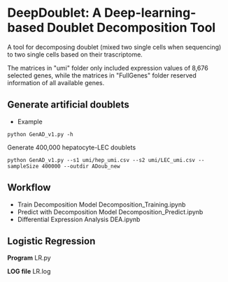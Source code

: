 DeepDoublet: A Deep-learning-based Doublet Decomposition Tool
================================================================
A tool for decomposing doublet (mixed two single cells when sequencing) to two single cells based on their trascriptome.

The matrices in "umi" folder only included expression values of 8,676 selected genes, while the matrices in "FullGenes" folder reserved information of all available genes.

## Generate artificial doublets
* Example
```
python GenAD_v1.py -h
```
Generate 400,000 hepatocyte-LEC doublets
```
python GenAD_v1.py --s1 umi/hep_umi.csv --s2 umi/LEC_umi.csv --sampleSize 400000 --outdir ADoub_new
```
## Workflow
* Train Decomposition Model
Decomposition_Training.ipynb
* Predict with Decomposition Model
Decomposition_Predict.ipynb
* Differential Expression Analysis
DEA.ipynb
## Logistic Regression
__Program__ LR.py

__LOG file__ LR.log
